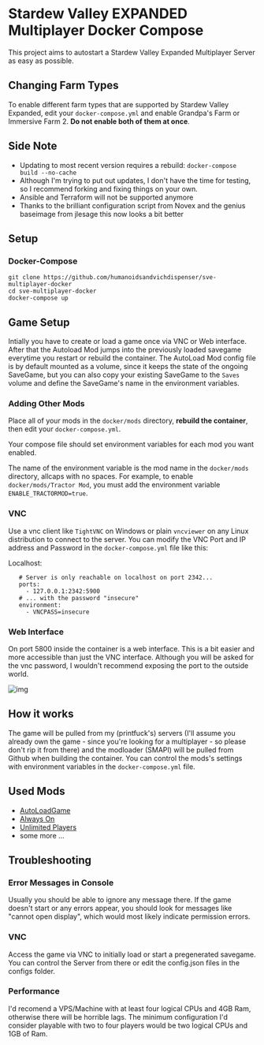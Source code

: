 # Stardew Valley EXPANDED Multiplayer Docker Compose

This project aims to autostart a Stardew Valley Expanded Multiplayer Server as
easy as possible.

## Changing Farm Types

To enable different farm types that are supported by Stardew Valley Expanded,
edit your `docker-compose.yml` and enable Grandpa's Farm or Immersive Farm 2.
**Do not enable both of them at once**.

## Side Note

 - Updating to most recent version requires a rebuild: `docker-compose build
   --no-cache` 
 - Although I'm trying to put out updates, I don't have the time for testing,
   so I recommend forking and fixing things on your own.
 - Ansible and Terraform will not be supported anymore
 - Thanks to the brilliant configuration script from Novex and the genius
   baseimage from jlesage this now looks a bit better

## Setup

### Docker-Compose
 
```
git clone https://github.com/humanoidsandvichdispenser/sve-multiplayer-docker
cd sve-multiplayer-docker
docker-compose up
```

## Game Setup

Intially you have to create or load a game once via VNC or Web interface. After
that the Autoload Mod jumps into the previously loaded savegame everytime you
restart or rebuild the container. The AutoLoad Mod config file is by default
mounted as a volume, since it keeps the state of the ongoing SaveGame, but you
can also copy your existing SaveGame to the `Saves` volume and define the
SaveGame's name in the environment variables.

### Adding Other Mods

Place all of your mods in the `docker/mods` directory, **rebuild the
container**, then edit your `docker-compose.yml`.

Your compose file should set environment variables for each mod you want
enabled.

The name of the environment variable is the mod name in the `docker/mods`
directory, allcaps with no spaces. For example, to enable `docker/mods/Tractor
Mod`, you must add the environment variable `ENABLE_TRACTORMOD=true`.

### VNC

Use a vnc client like `TightVNC` on Windows or plain `vncviewer` on any Linux
distribution to connect to the server. You can modify the VNC Port and IP
address and Password in the `docker-compose.yml` file like this:

Localhost:
```
   # Server is only reachable on localhost on port 2342...
   ports:
     - 127.0.0.1:2342:5900
   # ... with the password "insecure"
   environment:
     - VNCPASS=insecure
```

### Web Interface 

On port 5800 inside the container is a web interface. This is a bit easier and
more accessible than just the VNC interface. Although you will be asked for the
vnc password, I wouldn't recommend exposing the port to the outside world.

![img](https://store.eris.cc/uploads/859865e1ab5b23fb223923d9a7e4806b.PNG)

## How it works

The game will be pulled from my (printfuck's) servers (I'll assume you already
own the game - since you're looking for a multiplayer - so please don't rip it
from there) and the modloader (SMAPI) will be pulled from Github when building
the container. You can control the mods's settings with environment variables
in the `docker-compose.yml` file.

## Used Mods

* [AutoLoadGame](https://www.nexusmods.com/stardewvalley/mods/2509)
* [Always On](https://community.playstarbound.com/threads/updating-mods-for-stardew-valley-1-4.156000/page-20#post-3353880)
* [Unlimited Players](https://www.nexusmods.com/stardewvalley/mods/2213)
* some more ...

## Troubleshooting

### Error Messages in Console

Usually you should be able to ignore any message there. If the game doesn't
start or any errors appear, you should look for messages like "cannot open
display", which would most likely indicate permission errors.

### VNC

Access the game via VNC to initially load or start a pregenerated savegame. You
can control the Server from there or edit the config.json files in the configs
folder.

### Performance

I'd recomend a VPS/Machine with at least four logical CPUs and 4GB Ram,
otherwise there will be horrible lags. The minimum configuration I'd consider
playable with two to four players would be two logical CPUs and 1GB of Ram.
